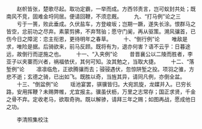 <!-- { "loadSidebar": true } -->
　　赵帜皆张，楚歌尽起。取功定霸，一举而成。方西邻责言，岂可蚁封共处；既南风不竞，固难金埒同居。便请回鞭，不须恋厩。 
　　九、“打马例”论之三 
　　亏于一篑，败此垂成。久伏盐车，方登峻坂；岂期一蹶，遂失长涂。恨群马之皆空，忿前功之尽弃。素蒙剪拂，不弃驽骀；愿守门阑，再从驱策。溯风骧首，已伤今日之障泥：恋主衔恩，更待明年之春草。 
　　十、“倒行例”论 
　　唯敌是求，唯险是据。后骑欲来，前马反顾。既将有为，退亦何害？语不云乎：日暮途远，故倒行而逆施之也。 
　　十一、“入夹例”论 
　　昔晋襄公以二陵而胜者，李亚子以夹寨而兴者，祸福依伏，其何可知。汝其勉之，当取大捷。 
　　十二、“落堑例”论 
　　凛凛临危，正欲腾骧而去；骎骎遇伏，忽惊阱堑之投。项羽之骓，方悲不逝；玄德之骑，已出如飞。既胜以奇，当旌其异，请同凡例，亦倒全盆。 
　　十三、“倒盆例”论 
　　瑶池宴罢，骐骥皆归。大宛凯旋，龙媒并入。已穷长路，安用挥鞭？未赐弊帷，尤宜报主。骥虽伏枥，万里之志常存；国正求贤，千金之骨不弃。定收老马，欲取奇驹。既以解骖，请拜三年之赐；如图再战，愿成他日之功。  

　　李清照集校注


 
